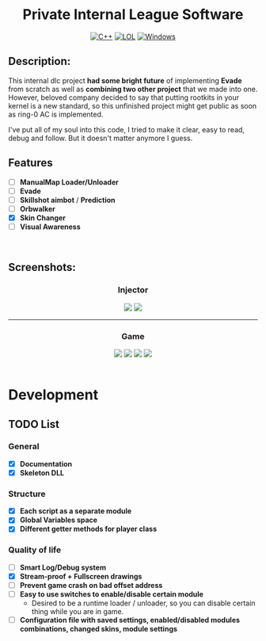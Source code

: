 <div align="center">

   # **Private Internal League Software**

   [![C++](https://img.shields.io/badge/Language-C%2B%2B-%23f34b7d.svg?style=plastic)](https://en.wikipedia.org/wiki/C%2B%2B)
   [![LOL](https://img.shields.io/badge/Game-League%20of%20Legends-445fa5.svg?style=plastic)](https://na.leagueoflegends.com)
   [![Windows](https://img.shields.io/badge/Platform-Windows-0078d7.svg?style=plastic)](https://en.wikipedia.org/wiki/Microsoft_Windows)

</div>


## Description:
This internal dlc project **had some bright future** of implementing **Evade** from scratch as well as **combining two other project** that we made into one.
However, beloved company decided to say that putting rootkits in your kernel is a new standard, so this unfinished project might get public as soon as ring-0 AC is implemented.

I've put  all of my soul into this code, I tried to make it clear, easy to read, debug and follow. But it doesn't matter anymore I guess.

## Features
- [ ] **ManualMap Loader/Unloader**
- [ ] **Evade**
- [ ] **Skillshot aimbot** / **Prediction**
- [ ] **Orbwalker**
- [x] **Skin Changer**
- [ ] **Visual Awareness**

<br>

## Screenshots:
<div align="center">

### Injector
<img src="https://media.discordapp.net/attachments/1051467735420370944/1195346740925169745/image.png?ex=65b3a867&is=65a13367&hm=5012fee58041e223db587a97612c45e251f5fa0cd6090073e940847ab142ea5f&=&format=webp&quality=lossless&width=900&height=525">

<img src="https://media.discordapp.net/attachments/1051467735420370944/1195346771644260363/image.png?ex=65b3a86e&is=65a1336e&hm=1ba24cfaf08b700faaaf72cd378258ae474303f4313e3ec22a144304c8ae9981&=&format=webp&quality=lossless&width=900&height=525">

<hr>

### Game
<img src="https://media.discordapp.net/attachments/1152057830313054209/1192618629464862820/image.png?ex=65b2f627&is=65a08127&hm=5990cfbaf2418717b49e74796f26923b590b06276772d63c3e5e48c2d52fbf3e&=&format=webp&quality=lossless&width=970&height=709">

<img src="https://media.discordapp.net/attachments/1051467735420370944/1195348243765276692/image.png?ex=65b3a9cd&is=65a134cd&hm=ff8f683ff4d68d034f7fc412810a1a37c123cfa8725da70f96a9f9c419a22138&=&format=webp&quality=lossless&width=1051&height=709">

<img src="https://media.discordapp.net/attachments/1051467735420370944/1195349108576243903/image.png?ex=65b3aa9b&is=65a1359b&hm=f25094056cd12e48f427815d7f475d18e52570c6fedb1f33e331b28c81c8c7f9&=&format=webp&quality=lossless&width=1363&height=631">

<img src="https://media.discordapp.net/attachments/1051467735420370944/1195349181225762856/image.png?ex=65b3aaad&is=65a135ad&hm=9be790dce29c493326423f3f0055d007c363838cc8cde6248db450215b0388d2&=&format=webp&quality=lossless&width=670&height=621">

</div>

<br>

# Development

## TODO List
### General
- [x] **Documentation**
- [x] **Skeleton DLL**

### Structure
- [x] **Each script as a separate module**
- [x] **Global Variables space**
- [x] **Different getter methods for player class**

### Quality of life
- [ ] **Smart Log/Debug system**
- [x] **Stream-proof + Fullscreen drawings**
- [ ] **Prevent game crash on bad offset address**
- [ ] **Easy to use switches to enable/disable certain module**
    -  Desired to be a runtime loader / unloader, so you can disable certain thing while you are in game.
- [ ] **Configuration file with saved settings, enabled/disabled modules combinations, changed skins, module settings**
